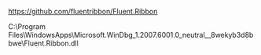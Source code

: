 https://github.com/fluentribbon/Fluent.Ribbon

C:\Program Files\WindowsApps\Microsoft.WinDbg_1.2007.6001.0_neutral__8wekyb3d8bbwe\Fluent.Ribbon.dll
